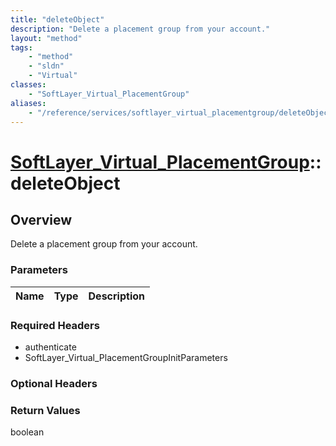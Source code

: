```yaml
---
title: "deleteObject"
description: "Delete a placement group from your account."
layout: "method"
tags:
    - "method"
    - "sldn"
    - "Virtual"
classes:
    - "SoftLayer_Virtual_PlacementGroup"
aliases:
    - "/reference/services/softlayer_virtual_placementgroup/deleteObject"
---
```

# [SoftLayer_Virtual_PlacementGroup](/reference/services/SoftLayer_Virtual_PlacementGroup)::deleteObject




## Overview 
Delete a placement group from your account. 

### Parameters 
|Name | Type | Description |
| --- | --- | --- |


### Required Headers
* authenticate
* SoftLayer_Virtual_PlacementGroupInitParameters

### Optional Headers

### Return Values
boolean

